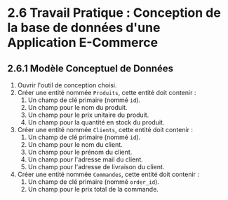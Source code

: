 # 2.6 Travail Pratique : Conception de la base de données d'une Application E-Commerce

## 2.6.1 Modèle Conceptuel de Données

1. Ouvrir l'outil de conception choisi.
2. Créer une entité nommée `Produits`, cette entité doit contenir :
   1. Un champ de clé primaire (nommé `id`).
   2. Un champ pour le nom du produit.
   3. Un champ pour le prix unitaire du produit.
   4. Un champ pour la quantité en stock du produit.
3. Créer une entité nommée `Clients`, cette entité doit contenir :
   1. Un champ de clé primaire (nommé `id`).
   2. Un champ pour le nom du client.
   3. Un champ pour le prénom du client.
   4. Un champ pour l'adresse mail du client.
   5. Un champ pour l'adresse de livraison du client.
4. Créer une entité nommée `Commandes`, cette entité doit contenir :
   1. Un champ de clé primaire (nommé `order_id`).
   2. Un champ pour le prix total de la commande.